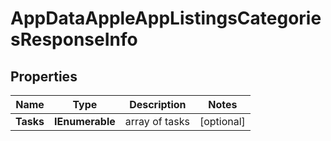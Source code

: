 # AppDataAppleAppListingsCategoriesResponseInfo


## Properties

| Name | Type | Description | Notes |
|------------ | ------------- | ------------- | -------------|
**Tasks** | **IEnumerable<AppDataAppleAppListingsCategoriesTaskInfo>** | array of tasks |[optional]|